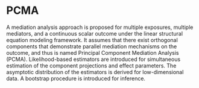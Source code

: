 # PCMA
A mediation analysis approach is proposed for multiple exposures, multiple mediators, and a continuous scalar outcome under the linear structural equation modeling framework. It assumes that there exist orthogonal components that demonstrate parallel mediation mechanisms on the outcome, and thus is named Principal Component Mediation Analysis (PCMA). Likelihood-based estimators are introduced for simultaneous estimation of the component projections and effect parameters. The asymptotic distribution of the estimators is derived for low-dimensional data. A bootstrap procedure is introduced for inference.


